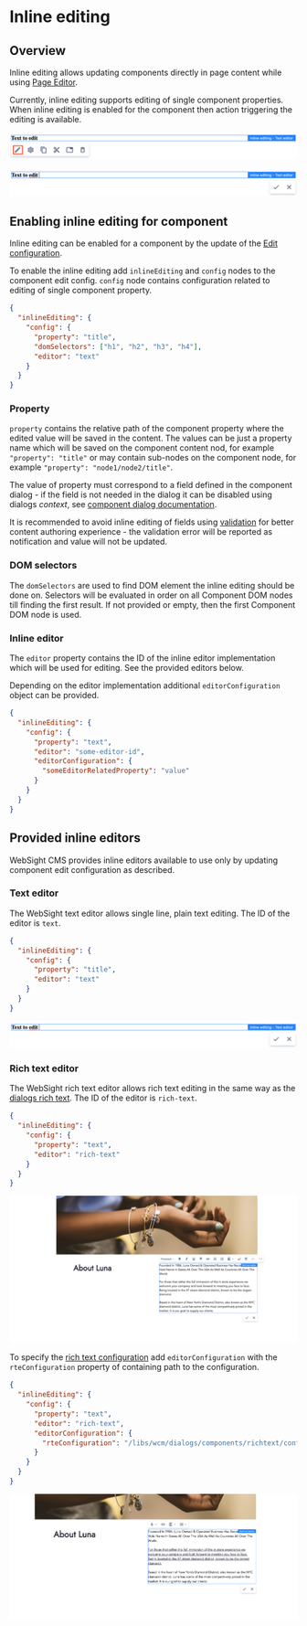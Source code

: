 # Inline editing

## Overview

Inline editing allows updating components directly in page content while using [Page Editor](../page-editor).

Currently, inline editing supports editing of single component properties. When inline editing is enabled 
for the component then action triggering the editing is available.

![Action staring inline editing](images/component-action.png)

![Text inline editor](images/text-editor.png)

## Enabling inline editing for component

Inline editing can be enabled for a component by the update of the [Edit configuration](../components/#edit-configuration).

To enable the inline editing add `inlineEditing` and `config` nodes to the component edit config.
`config` node contains configuration related to editing of single component property.

```json title="Example component edit config enabling inline editing"
{
  "inlineEditing": {
    "config": {
      "property": "title",
      "domSelectors": ["h1", "h2", "h3", "h4"],
      "editor": "text"
    }
  }
}
```

### Property

`property` contains the relative path of the component property where the edited value will be saved in the content.
The values can be just a property name which will be saved on the component content nod, for example `"property": "title"` or
may contain sub-nodes on the component node, for example `"property": "node1/node2/title"`.

The value of property must correspond to a field defined in the component dialog - if the field is
not needed in the dialog it can be disabled using dialogs _context_, see [component dialog documentation](/cms/developers/components/#dialog).

It is recommended to avoid inline editing of fields using [validation](/cms/developers/dialogs/#validation) for better content 
authoring experience - the validation error will be reported as notification and value will not be updated.

### DOM selectors

The `domSelectors` are used to find DOM element the inline editing should be done on.
Selectors will be evaluated in order on all Component DOM nodes till finding the first result.
If not provided or empty, then the first Component DOM node is used.

### Inline editor

The `editor` property contains the ID of the inline editor implementation which will be used for editing.
See the provided editors below.

Depending on the editor implementation additional `editorConfiguration` object can be provided.

```json title="Example component edit config using inline editor configuration"
{
  "inlineEditing": {
    "config": {
      "property": "text",
      "editor": "some-editor-id",
      "editorConfiguration": {
        "someEditorRelatedProperty": "value"
      }
    }
  }
}
```

## Provided inline editors

WebSight CMS provides inline editors available to use only by updating component edit configuration as described.

### Text editor

The WebSight text editor allows single line, plain text editing. The ID of the editor is `text`.

```json title="Example component edit config enabling text inline editing"
{
  "inlineEditing": {
    "config": {
      "property": "title",
      "editor": "text"
    }
  }
}
```

![Text inline editor](images/text-editor.png)

### Rich text editor

The WebSight rich text editor allows rich text editing in the same way as the [dialogs rich text](/cms/developers/dialogs/richtext-editor).
The ID of the editor is `rich-text`.

```json title="Example component edit config enabling rich text inline editing"
{
  "inlineEditing": {
    "config": {
      "property": "text",
      "editor": "rich-text"
    }
  }
}
```

![Rich text inline editor](images/rich-text-inline-editor.png)

To specify the [rich text configuration](/cms/developers/dialogs/richtext-editor/configuration) add
`editorConfiguration` with the `rteConfiguration` property of containing path to the configuration.

```json title="Example component edit config enabling rich text inline editing and specified configuration"
{
  "inlineEditing": {
    "config": {
      "property": "text",
      "editor": "rich-text",
      "editorConfiguration": {
        "rteConfiguration": "/libs/wcm/dialogs/components/richtext/configurations/compact"
      }
    }
  }
}
```

![Rich text inline editor with configuration](images/rich-text-inline-editor-with-configuration.png)
